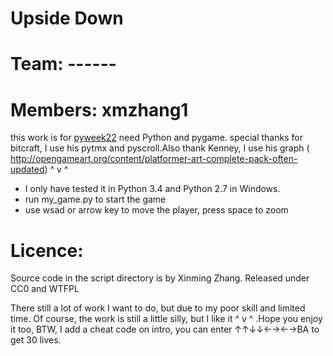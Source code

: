 # Upside Down
# Team: ------
# Members: xmzhang1

this work is for [pyweek22](https://www.pyweek.org/22/entries/) need Python and pygame.
special thanks for bitcraft, I use his pytmx and pyscroll.Also thank Kenney, I use his graph ( http://opengameart.org/content/platformer-art-complete-pack-often-updated) ^ v ^
  - I only have tested it in Python 3.4 and Python 2.7 in Windows.
  - run my_game.py to start the game
  - use wsad or arrow key to move the player, press space to zoom

# Licence:
 Source code in the script directory is by Xinming Zhang. Released under CC0 and WTFPL

There still a lot of work I want to do, but due to my poor skill and limited time. Of course, the work is still a little silly, but I like it ^ v ^ .Hope you enjoy it too, BTW, I add a cheat code on intro, you can enter ↑↑↓↓←→←→BA to get 30 lives.

